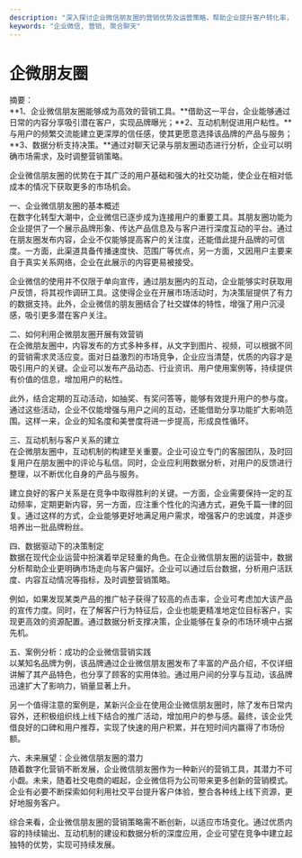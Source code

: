 ```yaml
---
description: "深入探讨企业微信朋友圈的营销优势及运营策略，帮助企业提升客户转化率，通过有效的沟通与推广手段，有效获客。"
keywords: "企业微信, 营销, 聚合聊天"
---
```

# 企微朋友圈

摘要：  
**1、企业微信朋友圈能够成为高效的营销工具。**借助这一平台，企业能够通过日常的内容分享吸引潜在客户，实现品牌曝光；**2、互动机制促进用户粘性。**与用户的频繁交流能建立更深厚的信任感，使其更愿意选择该品牌的产品与服务；**3、数据分析支持决策。**通过对聊天记录与朋友圈动态进行分析，企业可以明确市场需求，及时调整营销策略。  

企业微信朋友圈的优势在于其广泛的用户基础和强大的社交功能，使企业在相对低成本的情况下获取更多的市场机会。

一、企业微信朋友圈的基本概述  
在数字化转型大潮中，企业微信已逐步成为连接用户的重要工具。其朋友圈功能为企业提供了一个展示品牌形象、传达产品信息及与客户进行深度互动的平台。通过在朋友圈发布内容，企业不仅能够提高客户的关注度，还能借此提升品牌的可信度。一方面，此渠道具备传播速度快、范围广等优点，另一方面，又因用户主要来自于真实关系网络，企业在此展示的内容更易被接受。  

企业微信的使用并不仅限于单向宣传，通过朋友圈内的互动，企业能够实时获取用户反馈，将其视作调研工具。这使得企业在开展市场活动时，为决策层提供了有力的数据支持。此外，企业微信的朋友圈结合了社交媒体的特性，增强了用户沉浸感，吸引更多潜在客户关注。  

二、如何利用企微朋友圈开展有效营销  
在企微朋友圈中，内容发布的方式多种多样，从文字到图片、视频，可以根据不同的营销需求灵活应变。面对日益激烈的市场竞争，企业应当清楚，优质的内容才是吸引用户的关键。企业可以发布产品动态、行业资讯、用户使用案例等，持续提供有价值的信息，增加用户的粘性。  

此外，结合定期的互动活动，如抽奖、有奖问答等，能够有效提升用户的参与度。通过这些活动，企业不仅能增强与用户之间的互动，还能借助分享功能扩大影响范围。这样一来，企业的知名度和美誉度将进一步提高，形成良性循环。  

三、互动机制与客户关系的建立  
在企微朋友圈中，互动机制的构建至关重要。企业可设立专门的客服团队，及时回复用户在朋友圈中的评论与私信。同时，企业应利用数据分析，对用户的反馈进行整理，以不断优化自身的产品与服务。  

建立良好的客户关系是在竞争中取得胜利的关键。一方面，企业需要保持一定的互动频率，定期更新内容，另一方面，应注重个性化的沟通方式，避免千篇一律的回复。通过这样的方式，企业能够更好地满足用户需求，增强客户的忠诚度，并逐步培养出一批品牌粉丝。  

四、数据驱动下的决策制定  
数据在现代企业运营中扮演着举足轻重的角色。在企业微信朋友圈的运营中，数据分析帮助企业更明确市场走向与客户偏好。企业可以通过后台数据，分析用户活跃度、内容互动情况等指标，及时调整营销策略。  

例如，如果发现某类产品的推广帖子获得了较高的点击率，企业可考虑加大该产品的宣传力度。同时，在了解客户行为特征后，企业也能更精准地定位目标客户，实现更高效的资源配置。通过数据分析支撑决策，企业能够在复杂的市场环境中占据先机。  

五、案例分析：成功的企业微信营销实践  
以某知名品牌为例，该品牌通过企业微信朋友圈发布了丰富的产品介绍，不仅详细讲解了其产品特色，也分享了顾客的实用体验。通过用户间的分享与互动，该品牌迅速扩大了影响力，销量显著上升。  

另一个值得注意的案例是，某新兴企业在使用企业微信朋友圈时，除了发布日常内容外，还积极组织线上线下结合的推广活动，增加用户的参与感。最终，该企业凭借良好的口碑和用户推荐，实现了快速的用户积累，并在短时间内赢得了市场份额。  

六、未来展望：企业微信朋友圈的潜力  
随着数字化营销不断发展，企业微信朋友圈作为一种新兴的营销工具，其潜力不可小觑。未来，随着社交电商的崛起，企业微信将为公司带来更多创新的营销模式。企业有必要不断探索如何利用社交平台提升客户体验，整合各种线上线下资源，更好地服务客户。  

综合来看，企业微信朋友圈的营销策略需不断创新，以适应市场变化。通过优质内容的持续输出、互动机制的建设和数据分析的深度应用，企业可望在竞争中建立起独特的优势，实现可持续发展。
